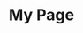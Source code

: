 ---
title: My Page
type: landing

sections:
  - block: markdown
    content:
      title: "Jo Market Paper"
      text: |
        ## 

        [PDF](/uploads/BayerGilchSaidi-2025-Sanctions.pdf)

    design:
      columns: "1"
      background:
        color: "white"
  - block: markdown
    content:
      title: "Working Papers"
      text: |
        ##Financial Sanctions Interact(ed) with Trade Sanctions
        with Christian Bayer and Farzad Saidi  
        *Trade and financial sanctions have played and continue to play a prominent role in geopolitics. We show empirically that there is a strong nonlinearity in their interaction. While both types of sanctions can significantly harm the sanctioned country in terms of GDP losses, their combined effect exceeds the sum of its parts. When financial sanctions precede trade sanctions, they amplify the effect of the latter, but not vice versa. We theoretically argue that this finding is related to the fact that financial sanctions weaken the financial sector of the sanctioned country and, thus, also amplify all other shocks, while trade sanctions are mainly an impulse.As a result, if a trade sanction is imposed after a financial sanction, the aggregate business cycle effects are exacerbated; but if a trade sanction precedes a financial sanction, it is not amplified further.*  

        [PDF](/uploads/BayerGilchSaidi-2025-Sanctions.pdf)

        ##Asymptotic Properties of the Maximum Likelihood Estimator under Occasionally Observed States
        with Gregor Reich, Ole Wilms  
        *Estimating Markov models with hidden state variables presents significant challenges because the likelihood involves a high-dimensional integral over the unobserved states. This complication renders the standard approach to prove the asymptotic properties of the likelihood-based estimator infeasible, because it relies on a log-transformation of the likelihood function. Moreover, the need to numerically approximate the integral in the likelihood function introduces an additional source of error in the estimation process. In this paper, we demonstrate how occasional observations of the hidden state restore the feasibility of the log-likelihood approach or establishing asymptotic properties, thereby extending existing results to general state spaces for the hidden state. Further, we show that, given consistency and asymptotic normality of the exact estimator, the desired properties can be extended to the estimator based on the approximated likelihood.* 

        [PDF](/uploads/Gilch-etal-2025-AsympOccObs.pdf) 
    design:
      columns: "1"
      background:
        color: "white"
        
  - block: markdown
    content:
      title: "Publications"
      subtitle: "More details below"
      text: |
        ## Small Data: Inference with Occasionally Observed States
        with Andreas Lanz, Philipp Müller, Gregor Reich, Ole Wilms  
        *We study the estimation of dynamic economic models for which some of the state variables are observed only occasionally by the econometrician---a common problem in many fields, ranging from marketing to finance to industrial organization. If those occasional state observations are serially correlated, the likelihood function of the model becomes a high-dimensional integral over a nonstandard domain. We generalize the recursive likelihood function integration procedure (RLI; Reich, 2018) to incorporate the occasional observations, enabling likelihood-based inference in such estimation problems. In extensive Monte Carlo studies, we demonstrate the favorable properties of the proposed method for identifying all model parameters and compare it to alternative methods.*  

        [DOI](https://pubsonline.informs.org/doi/full/10.1287/mnsc.2022.00246) · [PDF](/uploads/Gilch-etal-2025-SmallData.pdf)

        ## Sparse tensor product approximation for a class of GMM estimators
        with Michael Griebel and Jens Oettershagen
        *International Journal for Uncertainty Quantification* (2022).  
        *Generalized Method of Moments (GMM) estimators in their various forms, including the popular Maximum Likelihood (ML) estimator, are frequently applied for the evaluation of complex econometric models with not analytically computable moment or likelihood functions. As the objective functions of GMM- and ML-estimators themselves constitute the approximation of an integral, more precisely of the expected value over the real world data space, the question arises whether the approximation of the moment function and the simulation of the entire objective function can be combined.*

        *Motivated by the popular Probit and Mixed Logit models, we consider double integrals with a linking function which stems from the considered estimator, e.g. the logarithm for Maximum Likelihood, and apply a sparse tensor product quadrature to reduce the computational effort for the approximation of the combined integral. Given Hölder continuity of the linking function, we prove that this approach can improve the order of the convergence rate of the classical GMM- and ML-estimator by a factor of two, even for integrands of low regularity or high dimensionality. This result is illustrated by numerical simulations of Mixed Logit and Multinomial Probit integrals which are estimated by ML- and GMM-estimators, respectively.*

        [DOI](https://www.doi.org/10.1615/Int.J.UncertaintyQuantification.2021037549) · [PDF](/uploads/GilchGriebel-2021-SparseProductApprox.pdf)
    design:
      columns: "1"
      background:
        color: "white"
---